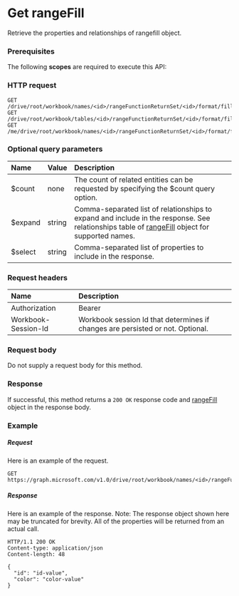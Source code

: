 # Get rangeFill

Retrieve the properties and relationships of rangefill object.
### Prerequisites
The following **scopes** are required to execute this API: 
### HTTP request
<!-- { "blockType": "ignored" } -->
```http
GET /drive/root/workbook/names/<id>/rangeFunctionReturnSet/<id>/format/fill
GET /drive/root/workbook/tables/<id>/rangeFunctionReturnSet/<id>/format/fill
GET /me/drive/root/workbook/names/<id>/rangeFunctionReturnSet/<id>/format/fill
```
### Optional query parameters
|Name|Value|Description|
|:---------------|:--------|:-------|
|$count|none|The count of related entities can be requested by specifying the $count query option.|
|$expand|string|Comma-separated list of relationships to expand and include in the response. See relationships table of [rangeFill](../resources/rangefill.md) object for supported names. |
|$select|string|Comma-separated list of properties to include in the response.|

### Request headers
| Name      |Description|
|:----------|:----------|
| Authorization  | Bearer <code>|
| Workbook-Session-Id  | Workbook session Id that determines if changes are persisted or not. Optional.|

### Request body
Do not supply a request body for this method.
### Response
If successful, this method returns a `200 OK` response code and [rangeFill](../resources/rangefill.md) object in the response body.
### Example
##### Request
Here is an example of the request.
<!-- {
  "blockType": "request",
  "name": "get_rangefill"
}-->
```http
GET https://graph.microsoft.com/v1.0/drive/root/workbook/names/<id>/rangeFunctionReturnSet/<id>/format/fill
```
##### Response
Here is an example of the response. Note: The response object shown here may be truncated for brevity. All of the properties will be returned from an actual call.
<!-- {
  "blockType": "response",
  "truncated": true,
  "@odata.type": "microsoft.graph.rangeFill"
} -->
```http
HTTP/1.1 200 OK
Content-type: application/json
Content-length: 48

{
  "id": "id-value",
  "color": "color-value"
}
```

<!-- uuid: 8fcb5dbc-d5aa-4681-8e31-b001d5168d79
2015-10-25 14:57:30 UTC -->
<!-- {
  "type": "#page.annotation",
  "description": "Get rangeFill",
  "keywords": "",
  "section": "documentation",
  "tocPath": ""
}-->
